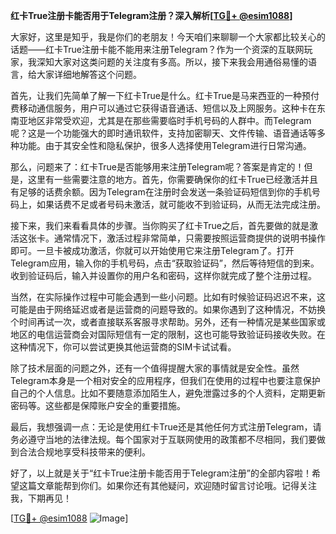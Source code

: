 **红卡True注册卡能否用于Telegram注册？深入解析[[TG💪+ @esim1088](https://t.me/s/esim1088)]**

大家好，这里是知乎，我是你们的老朋友！今天咱们来聊聊一个大家都比较关心的话题——红卡True注册卡能不能用来注册Telegram？作为一个资深的互联网玩家，我深知大家对这类问题的关注度有多高。所以，接下来我会用通俗易懂的语言，给大家详细地解答这个问题。

首先，让我们先简单了解一下红卡True是什么。红卡True是马来西亚的一种预付费移动通信服务，用户可以通过它获得语音通话、短信以及上网服务。这种卡在东南亚地区非常受欢迎，尤其是在那些需要临时手机号码的人群中。而Telegram呢？这是一个功能强大的即时通讯软件，支持加密聊天、文件传输、语音通话等多种功能。由于其安全性和隐私保护，很多人选择使用Telegram进行日常沟通。

那么，问题来了：红卡True是否能够用来注册Telegram呢？答案是肯定的！但是，这里有一些需要注意的地方。首先，你需要确保你的红卡True已经激活并且有足够的话费余额。因为Telegram在注册时会发送一条验证码短信到你的手机号码上，如果话费不足或者号码未激活，就可能收不到验证码，从而无法完成注册。

接下来，我们来看看具体的步骤。当你购买了红卡True之后，首先要做的就是激活这张卡。通常情况下，激活过程非常简单，只需要按照运营商提供的说明书操作即可。一旦卡被成功激活，你就可以开始使用它来注册Telegram了。打开Telegram应用，输入你的手机号码，点击“获取验证码”，然后等待短信的到来。收到验证码后，输入并设置你的用户名和密码，这样你就完成了整个注册过程。

当然，在实际操作过程中可能会遇到一些小问题。比如有时候验证码迟迟不来，这可能是由于网络延迟或者是运营商的问题导致的。如果你遇到了这种情况，不妨换个时间再试一次，或者直接联系客服寻求帮助。另外，还有一种情况是某些国家或地区的电信运营商会对国际短信有一定的限制，这也可能导致验证码接收失败。在这种情况下，你可以尝试更换其他运营商的SIM卡试试看。

除了技术层面的问题之外，还有一个值得提醒大家的事情就是安全性。虽然Telegram本身是一个相对安全的应用程序，但我们在使用的过程中也要注意保护自己的个人信息。比如不要随意添加陌生人，避免泄露过多的个人资料，定期更新密码等。这些都是保障账户安全的重要措施。

最后，我想强调一点：无论是使用红卡True还是其他任何方式注册Telegram，请务必遵守当地的法律法规。每个国家对于互联网使用的政策都不尽相同，我们要做到合法合规地享受科技带来的便利。

好了，以上就是关于“红卡True注册卡能否用于Telegram注册”的全部内容啦！希望这篇文章能帮到你们。如果你还有其他疑问，欢迎随时留言讨论哦。记得关注我，下期再见！

[[TG💪+ @esim1088](https://t.me/s/esim1088) ![Image](https://i.postimg.cc/4NQfJmqS/Snipaste-2025-05-13-00-14-12.png)]